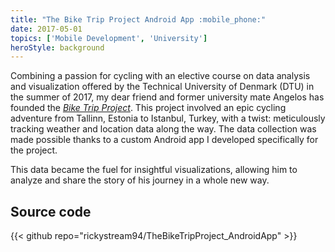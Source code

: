 ```yaml
---
title: "The Bike Trip Project Android App :mobile_phone:"
date: 2017-05-01
topics: ['Mobile Development', 'University']
heroStyle: background
---
```


Combining a passion for cycling with an elective course on data analysis and visualization offered by the Technical University of Denmark (DTU) in the summer of 2017, my dear friend and former university mate Angelos has founded the [_Bike Trip Project_](https://www.instagram.com/thebiketripproject).
This project involved an epic cycling adventure from Tallinn, Estonia to Istanbul, Turkey, with a twist: meticulously tracking weather and location data along the way.
The data collection was made possible thanks to a custom Android app I developed specifically for the project.

This data became the fuel for insightful visualizations, allowing him to analyze and share the story of his journey in a whole new way.

## Source code

{{< github repo="rickystream94/TheBikeTripProject_AndroidApp" >}}